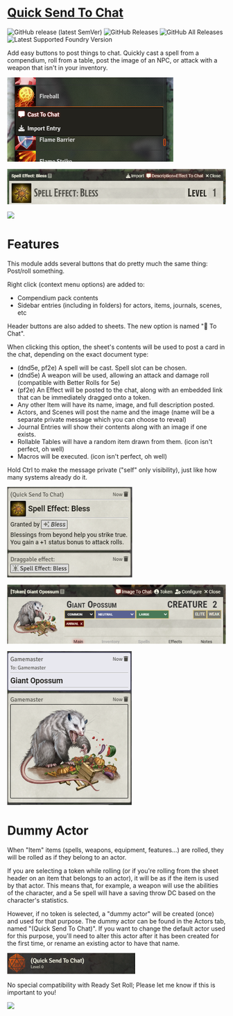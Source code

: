 # [Quick Send To Chat](https://foundryvtt.com/packages/roll-from-compendium/)

![GitHub release (latest SemVer)](https://img.shields.io/github/v/release/shemetz/roll-from-compendium?style=for-the-badge) 
![GitHub Releases](https://img.shields.io/github/downloads/shemetz/roll-from-compendium/latest/total?style=for-the-badge) 
![GitHub All Releases](https://img.shields.io/github/downloads/shemetz/roll-from-compendium/total?style=for-the-badge&label=Downloads+total)  
![Latest Supported Foundry Version](https://img.shields.io/endpoint?url=https://foundryshields.com/version?url=https://github.com/shemetz/roll-from-compendium/raw/master/module.json)


Add easy buttons to post things to chat.  Quickly cast a spell from a compendium, roll from a table, post the image of an NPC, or attack with a weapon that isn't in your inventory.

![](metadata/screenshots/Screenshot_1.png)

![](metadata/screenshots/Screenshot_2.png)

![](metadata/screenshots/Screenshot_10.png)

# Features

This module adds several buttons that do pretty much the same thing: Post/roll something.

Right click (context menu options) are added to:
- Compendium pack contents
- Sidebar entries (including in folders) for actors, items, journals, scenes, etc

Header buttons are also added to sheets. The new option is named "💬 To Chat".

When clicking this option, the sheet's contents will be used to post a card in the chat, depending on the exact document type:
- (dnd5e, pf2e) A spell will be cast.  Spell slot can be chosen.
- (dnd5e) A weapon will be used, allowing an attack and damage roll (compatible with Better Rolls for 5e)
- (pf2e) An Effect will be posted to the chat, along with an embedded link that can be immediately dragged onto a token.
- Any other Item will have its name, image, and full description posted.
- Actors, and Scenes will post the name and the image (name will be a separate private message which you can choose to reveal)
- Journal Entries will show their contents along with an image if one exists.
- Rollable Tables will have a random item drawn from them. (icon isn't perfect, oh well)
- Macros will be executed. (icon isn't perfect, oh well)

Hold Ctrl to make the message private ("self" only visibility), just like how many systems already do it.

![](metadata/screenshots/Screenshot_3.png)

![](metadata/screenshots/Screenshot_4.png)

![](metadata/screenshots/Screenshot_5.png)

# Dummy Actor
When "Item" items (spells, weapons, equipment, features...) are rolled, they will be rolled as if they belong to an actor.

If you are selecting a token while rolling (or if you're rolling from the sheet header on an item that belongs to an 
 actor), it will be as if the item is used by that actor. This means that, for example, a weapon will use the abilities 
 of the character, and a 5e spell will have a saving throw DC based on the
 character's statistics.

However, if no token is selected, a "dummy actor" will be created (once) and used for that purpose. The dummy actor can
 be found in the Actors tab, named "(Quick Send To Chat)". If you want to change the default actor used for this purpose,
 you'll need to alter this actor after it has been created for the first time, or rename an existing actor to have that
 name.

![](metadata/screenshots/Screenshot_6.png)

No special compatibility with Ready Set Roll; Please let me know if this is important to you!

![](metadata/screenshots/Screenshot_9.png)
